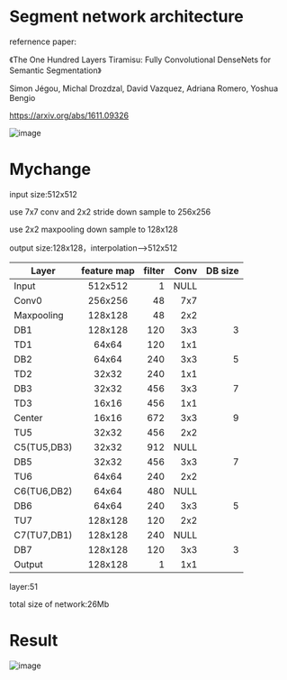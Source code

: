 # Segment network architecture
refernence paper:<p>
《The One Hundred Layers Tiramisu: Fully Convolutional DenseNets for Semantic Segmentation》  <p>
   Simon Jégou, Michal Drozdzal, David Vazquez, Adriana Romero, Yoshua Bengio<p>
https://arxiv.org/abs/1611.09326  <p>
![image](https://github.com/KirtoXX/segment/blob/master/20170817161456238.png)
# Mychange
input size:512x512    <p>
use 7x7 conv and 2x2 stride down sample to 256x256  <p>
use 2x2 maxpooling down sample to 128x128 <p>
output size:128x128，interpolation—>512x512    <p>

| Layer         | feature map   | filter| Conv    |DB size |
| ------------- |:-------------:| -----:|--------:|-------:|
| Input         | 512x512       | 1     |  NULL   |
| Conv0         | 256x256       |  48   |   7x7   | 
| Maxpooling    | 128x128       |  48   |   2x2   | 
| DB1           | 128x128       |  120  |   3x3   | 3      | 
| TD1           | 64x64         |  120  |   1x1   | 
| DB2           | 64x64         |  240  |   3x3   | 5      |
| TD2           | 32x32         |  240  |   1x1   | 
| DB3           | 32x32         |  456  |   3x3   | 7      |
| TD3           | 16x16         |  456  |   1x1   | 
| Center        | 16x16         |  672  |   3x3   | 9      |
| TU5           | 32x32         |  456  |   2x2   |
| C5(TU5,DB3)   | 32x32         |  912  |   NULL  |
| DB5           | 32x32         |  456  |   3x3   |  7     |
| TU6           | 64x64         |  240  |   2x2   |
| C6(TU6,DB2)   | 64x64         |  480  |   NULL  |
| DB6           | 64x64         |  240  |   3x3   |  5     |
| TU7           | 128x128       |  120  |   2x2   |
| C7(TU7,DB1)   | 128x128       |  240  |   NULL  |
| DB7           | 128x128       |  120  |   3x3   |  3     |
| Output        | 128x128       |  1    |   1x1   |
<p><p>
layer:51  <p>
total size of network:26Mb    <p>

# Result
![image](https://github.com/KirtoXX/segment/blob/master/tiramasu56.png)
   
  
  
  
  
  
  

